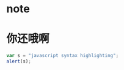 # note


你还哦啊
=====

```javascript     
var s = "javascript syntax highlighting";         
alert(s);       
```

